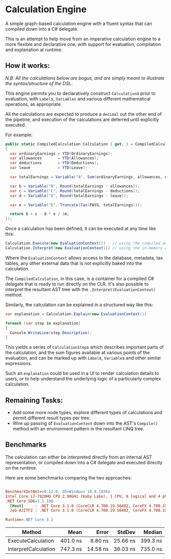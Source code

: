 # Calculation Engine

A simple graph-based calculation engine with a fluent syntax that can compiled down into a C# delegate.

This is an attempt to help move from an imperative calculation engine to a more flexible and declarative one,
with support for evaluation, compilation and explanation at runtime.

## How it works:

*N.B: All the calculations below are bogus, and are simply meant to illustrate the syntax/structure of the DSL*.

This engine permits you to declaratively construct `Calculation`s prior to evaluation, with `Label`s, `Variables` and
various different mathematical operations, as appropriate.

All the calculations are expected to produce a `decimal` out the other end of the pipeline, and execution of the calculations
are deferred until explicitly executed.

For example:

``` c#
public static CompiledCalculation Calculation { get; } = CompiledCalculation.Create(() =>
{
  var ordinaryEarnings = YTD(OrdinaryEarnings);
  var allowances       = YTD(Allowances);
  var deductions       = YTD(Deductions);
  var leave            = YTD(Leave);

  var totalEarnings = Variable("A", Sum(ordinaryEarnings, allowances, deductions, leave));

  var b = Variable("B", Round(totalEarnings - allowances));
  var c = Variable("C", Round(totalEarnings - deductions));
  var d = Variable("D", Round(totalEarnings - leave));

  var e = Variable("E", Truncate(Tax(PAYG, totalEarnings)));

  return b + c - d * e / 2m;
});
```

Once a calculation has been defined, it can be executed at any time like this:

``` c#
Calculation.Execute(new EvaluationContext())   // using the compiled delegate
Calculation.Interpret(new EvaluationContext()) // using the in-memory AST
```

Where the `EvaluationContext` allows access to the database, metadata, tax tables, any other external data that is not 
explicitly baked into the calculation.

The `CompiledCalculation`, in this case, is a container for a compiled C# delegate that is ready to run directly on the 
CLR. It's also possible to interpret the resultant AST tree with the `.Interpret(EvaluationContext)` method.

Similarly, the calculation can be explained in a structured way like this:

``` c#
var explanation = Calculation.Explain(new EvaluationContext())

foreach (var step in explanation) 
{
  Console.WriteLine(step.Description);
}
```

This yields a series of `CalculationStep`s which describes important parts of the calculation, and the sum figures available
at various points of the evaluation, and can be marked up with `Label`s, `Variable`s and other similar expressions.

Such an `explanation` could be used in a UI to render calculation details to users, or to help understand the underlying logic
of a particularly complex calculation.

## Remaining Tasks:

* Add some more node types, explore different types of calculations and permit different result types per tree.
* Wire up passing of `EvaluationContext` down into the AST's `Compile()` method with an environment pattern in the resultant LINQ tree.

## Benchmarks

The calculation can either be interpreted directly from an internal AST representation, or compiled down into a 
C# delegate and executed directly on the runtime.

Here are some benchmarks comparing the two approaches:

``` ini

BenchmarkDotNet=v0.12.0, OS=Windows 10.0.18362
Intel Core i7-7820HQ CPU 2.90GHz (Kaby Lake), 1 CPU, 8 logical and 4 physical cores
.NET Core SDK=3.1.100
  [Host]     : .NET Core 3.1.0 (CoreCLR 4.700.19.56402, CoreFX 4.700.19.56404), X64 RyuJIT
  Job-AJITFZ : .NET Core 3.1.0 (CoreCLR 4.700.19.56402, CoreFX 4.700.19.56404), X64 RyuJIT

Runtime=.NET Core 3.1  

```
|               Method |     Mean |    Error |   StdDev |   Median |
|--------------------- |---------:|---------:|---------:|---------:|
|   ExecuteCalculation | 401.0 ns |  8.80 ns | 25.66 ns | 399.3 ns |
| InterpretCalculation | 747.3 ns | 14.58 ns | 36.03 ns | 735.0 ns |

